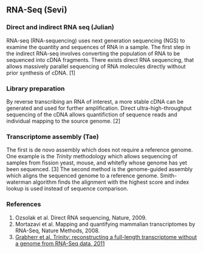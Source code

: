 ## RNA-Seq (Sevi)

### Direct and indirect RNA seq (Julian)

RNA-seq (RNA-sequencing) uses next generation sequencing (NGS) to examine the quantity and sequences of RNA in a sample. The first step in the indirect RNA-seq involves converting the population of RNA to be sequenced into cDNA fragments. There exists direct RNA sequencing, that allows massively parallel sequencing of RNA molecules directly without prior synthesis of cDNA. [1]  

### Library preparation 

By reverse transcribing an RNA of interest, a more stable cDNA can be generated and used for further amplification. Direct ultra-high-throughput sequencing of the cDNA allows quantifiction of sequence reads and individual mapping to the source genome. [2]

### Transcriptome assembly (Tae)
The first is de novo assembly which does not require a reference genome. One example is the _Trinity_ methodology which allows sequencing of samples from fission yeast, mouse, and whitefly whose genome has yet been sequenced. [3] The second method is the genome-guided assembly which aligns the sequenced genome to a reference genome. Smith-waterman algorithm finds the alignment with the highest score and index lookup is used instead of sequence comparison.


### References

1. Ozsolak et al. Direct RNA sequencing, Nature, 2009.
2. Mortazavi et al. Mapping and quantifying mammalian transcriptomes by RNA-Seq, Nature Methods, 2008.
3. [Grabherr et al. Trinity: reconstructing a full-length transcriptome without a genome from RNA-Seq data, 2011](https://www.ncbi.nlm.nih.gov/pmc/articles/PMC3571712/)
